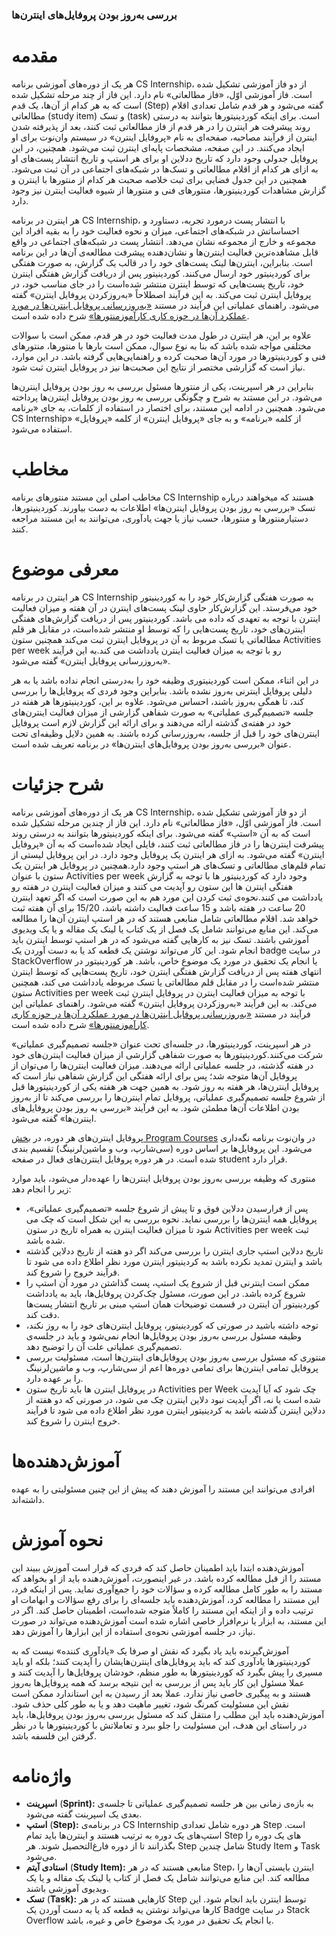 ### بررسی به‌روز بودن پروفایل‌های‌ اینترن‌ها


# مقدمه

هر یک از دوره‌های آموزشی برنامه CS Internship، از دو فاز آموزشی تشکیل شده است. فاز آموزشی اوّل، «فاز مطالعاتی» نام دارد. این فاز از چند مرحله تشکیل شده است که به هر کدام از آن‌ها، یک قدم (Step) گفته می‌شود و هر قدم شامل تعدادی اقلام مطالعاتی (study item) و تسک (task) است. برای اینکه کوردینیتورها بتوانند به درستی روند پیشرفت هر اینترن را در هر قدم از فاز مطالعاتی ثبت کنند، بعد از پذیرفته شدن اینترن از فرآیند مصاحبه، صفحه‌ای به نام «پروفایل اینترن» در سیستم وان‌نوت برای او ایجاد می‌کنند. در این صفحه، مشخصات پایه‌ای اینترن ثبت می‌شود. همچنین، در این پروفایل جدولی وجود دارد که تاریخ ددلاین او برای هر استپ و تاریخ انتشار پست‌های او به ازای هر کدام از اقلام مطالعاتی و تسک‌ها در شبکه‌های اجتماعی در آن ثبت می‌شود. همچنین در این جدول فضایی برای ثبت خلاصه صحبت هر کدام از منتورها با اینترن و گزارش مشاهدات کوردینیتورها، منتورهای فنی و منتورها از شیوه فعالیت اینترن نیز وجود دارد.

هر اینترن در برنامه CS Internship، با انتشار پست درمورد تجربه، دستاورد و احساساتش در شبکه‌های اجتماعی، میزان و نحوه فعالیت خود را به بقیه افراد این مجموعه و خارج از مجموعه نشان می‌دهد. انتشار پست در شبکه‌های اجتماعی در واقع قابل مشاهده‌ترین فعالیت اینترن‌ها و نشان‌دهنده پیشرفت مطالعه‌ی آن‌ها در این برنامه است. بنابراین، اینترن‌ها لینک پست‌های خود را در قالب یک گزارش، به صورت هفتگی برای کوردینیتور خود ارسال می‌کنند. کوردینیتور پس از دریافت گزارش هفتگی اینترن خود، تاریخ پست‌هایی که توسط اینترن منتشر شده‌است را در جای مناسب خود، در پروفایل اینترن ثبت می‌کند. به این فرآیند اصطلاحاً «به‌روزکردن پروفایل اینترن» گفته می‌شود. راهنمای عملیاتی این فرآیند در مستند [«به‌روزرسانی پروفایل اینترن‌ها در مورد عملکرد آن‌ها در حوزه کاری کارآموزمنتورها»](https://github.com/cs-internship/cs-internship-spec/blob/official/documentation/processes/documents/CSI%20-%20Process%20-%20Guide%20and%20Supervise%20Interns%20in%20Internship%20Process%20--farsi-ir.md) شرح داده شده است.

علاوه بر این، هر اینترن در طول مدت فعالیت خود در هر قدم، ممکن است با سوالات مختلفی مواجه شده باشد که بنا به نوع سوال، ممکن است بارها با منتورها، منتورهای فنی و کوردینیتورها در مورد آن‌ها صحبت کرده و راهنمایی‌هایی گرفته باشد. در این موارد، نیاز است که گزارشی مختصر از نتایج این صحبت‌ها نیز در پروفایل اینترن ثبت شود.

بنابراین در هر اسپرینت، یکی از منتورها مسئول بررسی به روز بودن پروفایل اینترن‌ها می‌شود. در این مستند به شرح و چگونگی بررسی به روز بودن پروفایل اینترن‌ها پرداخته می‌شود. همچنین در ادامه این مستند، برای اختصار در استفاده از کلمات، به جای «برنامه CS Internship» از کلمه «برنامه» و به جای «پروفایل اینترن» از کلمه «پروفایل» استفاده می‌شود.

# مخاطب

مخاطب اصلی این مستند منتورهای برنامه CS Internship هستند که میخواهند درباره تسک «بررسی به روز بودن پروفایل اینترن‌ها» اطلاعات به دست بیاورند. کوردینیتورها، دستیارمنتورها و منتورها، حسب نیاز یا جهت یادآوری، می‌توانند به این مستند مراجعه کنند.


# معرفی موضوع

هر اینترن در برنامه CS Internship به صورت هفتگی گزارش‌کار خود را به کوردینیتور خود می‌فرستد. این گزارش‌کار حاوی لینک پست‌های اینترن در آن هفته و میزان فعالیت اینترن با توجه به تعهدی که داده می باشد. کوردینیتور پس از دریافت گزارش‌های هفتگی اینترن‌های خود، تاریخ پست‌هایی را که توسط او منتشر شده‌است، در مقابل هر قلم مطالعاتی یا تسک مربوط به آن در پروفایل اینترن ثبت می‌کند همچنین ستون Activities per week رو با توجه به میزان فعالیت اینترن یادداشت می کند.به این فرآیند «به‌روزرسانی پروفایل اینترن» گفته می‌شود.

در این اثناء، ممکن است کوردینیتوری وظیفه خود را به‌درستی انجام نداده باشد یا به هر دلیلی پروفایل اینترنی به‌روز نشده باشد. بنابراین وجود فردی که پروفایل‌ها را بررسی کند، تا همگی به‌روز باشند، احساس می‌شود. علاوه بر این، کوردینیتورها هر هفته در جلسه «تصمیم‌گیری عملیاتی» به صورت شفاهی گزارشی از میزان فعالیت اینترن‌های خود در هفته‌ی گذشته ارائه می‌دهند و برای ارائه این گزارش لازم است پروفایل اینترن‌های خود را قبل از جلسه، به‌روزرسانی کرده باشند. به همین دلایل وظیفه‌ای تحت عنوان «بررسی به‌روز بودن پروفایل‌های اینترن‌ها» در برنامه تعریف شده است.

# شرح جزئیات

هر یک از دوره‌های آموزشی برنامه CS Internship، از دو فاز آموزشی تشکیل شده است. فاز آموزشی اوّل، «فاز مطالعاتی» نام دارد. این فاز از چندین مرحله تشکیل شده است که به آن «استپ» گفته می‌شود. برای اینکه کوردینیتورها بتوانند به درستی روند پیشرفت اینترن‌ها را در فاز مطالعاتی ثبت کنند، فایلی ایجاد شده‌است که به آن «پروفایل اینترن» گفته می‌شود. به ازای هر اینترن یک پروفایل وجود دارد. در این پروفایل لیستی از تمام قلم‌های مطالعاتی و تسک‌های هر استپ وجود دارد.همچنین در پروفایل هر اینترن یک ستون با عنوان Activities per week وجود دارد که  کوردینیتور ها با توجه به گزارش  هفتگی اینترن ها این ستون رو  آپدیت می کنند و میزان فعالیت اینترن در هفته رو یادداشت می کنند.نحوه‌ی ثبت کردن این مورد هم به این صورت است که اگر تعهد اینترن 20 ساعت در هفته باشد و 15 ساعت فعالیت داشته باشد، 15/20 برای آن هفته ثبت خواهد شد. اقلام مطالعاتی شامل منابعی هستند که در هر استپ اینترن آن‌ها را مطالعه می‌کند. این منابع می‌توانند شامل یک فصل از یک کتاب یا لینک یک مقاله و یا یک ویدیوی آموزشی باشند. تسک نیز به کارهایی گفته می‌شود که در هر استپ توسط اینترن باید انجام شود. این کار می‌تواند نوشتن یک قطعه‌ کد یا به دست آوردن یک badge در سایت StackOverflow یا انجام یک تحقیق در مورد یک موضوع خاص، باشد. هر کوردینیتور در انتهای هفته پس از دریافت گزارش هفتگی اینترن خود، تاریخ پست‌هایی که توسط اینترن منتشر شده‌است را در مقابل قلم مطالعاتی یا تسک مربوطه یادداشت می کند، همچنین ستون Activities per week با توجه به میزان فعالیت اینترن در پروفایل اینترن ثبت می‌کند. به این فرآیند «به‌روزکردن پروفایل اینترن» گفته می‌شود. راهنمای عملیاتی این فرآیند در مستند [«به‌روزرسانی پروفایل اینترن‌ها در مورد عملکرد آن‌ها در حوزه کاری کارآموزمنتورها»](https://github.com/cs-internship/cs-internship-spec/blob/official/documentation/processes/documents/CSI%20-%20Process%20-%20Guide%20and%20Supervise%20Interns%20in%20Internship%20Process%20--farsi-ir.md) شرح داده شده است.

در هر اسپرینت، کوردینیتورها، در جلسه‌ای تحت عنوان «جلسه تصمیم‌گیری عملیاتی» شرکت می‌کنند.کوردینیتورها به صورت شفاهی گزارشی از میزان فعالیت اینترن‌های خود در هفته گذشته، در جلسه عملیاتی ارائه می‌دهند. میزان فعالیت اینترن‌ها را می‌توان از پروفایل آن‌ها متوجه شد؛ پس برای ارائه هفتگی این گزارش شفاهی نیاز است که پروفایل اینترن‌ها، هر هفته به روز شود. به همین جهت هر هفته یکی از کوردینیتورها قبل از شروع جلسه تصمیم‌گیری عملیاتی، پروفایل تمام اینترن‌ها را بررسی می‌کند تا از به‌روز بودن اطلاعات آن‌ها مطمئن شود. به این فرآیند «بررسی به روز بودن پروفایل‌های اینترن‌ها» گفته می‌شود.

پروفایل اینترن‌های هر دوره، در [بخش Program Courses](‌%20‌%20https:/onedrive.live.com/view.aspx?resid=A9B215A332F3E600%21392628&id=documents&wd=target%28Program%20Courses%29) در وان‌نوت برنامه نگه‌داری می‌شود. این پروفایل‌ها بر اساس دوره (سی‌شارپ، وب و ماشین‌لرنینگ) تقسیم بندی شده است. در هر دوره پروفایل اینترن‌های فعال در صفحه student قرار دارد.


منتوری که وظیفه بررسی به‌روز بودن پروفایل اینترن‌ها را عهده‌دار می‌شود، باید موارد زیر را انجام دهد:

- پس از فرارسیدن ددلاین فوق و تا پیش از شروع جلسه «تصمیم‌گیری عملیاتی»، پروفایل همه اینترن‌ها را بررسی نماید. نحوه بررسی به این شکل است که چک می شود تا میزان فعالیت اینترن به همراه تاریخ در ستون Activities per week ثبت شده باشد.
- تاریخ ددلاین استپ جاری اینترن را بررسی می‌کند اگر دو هفته از تاریخ ددلاین گذشته باشد و اینترن تمدید نکرده باشد به کردینیتور اینترن مورد نظر اطلاع داده می شود تا فرآیند خروج را شروع کند.
- ممکن است اینترنی قبل از شروع یک استپ، پست گذاشتن در مورد آن استپ را شروع کرده باشد. در این صورت، مسئول چک‌کردن پروفایل‌ها، باید به یادداشت کوردینیتور آن اینترن در قسمت توضیحات همان استپ مبنی بر تاریخ انتشار پست‌ها دقت کند.
- توجه داشته باشید در صورتی که کوردینیتور، پروفایل اینترن‌های خود را به روز نکند، وظیفه مسئول بررسی به‌روز بودن پروفایل‌ها انجام نمی‌شود و باید در جلسه‌ی تصمیم‌گیری عملیاتی علت آن را توضیح دهد.
- منتوری که مسئول بررسی به‌روز بودن پروفایل‌های اینترن‌ها است، مسئولیت بررسی پروفایل تمامی اینترن‌ها برای تمامی دوره‌ها اعم از سی‌شارپ، وب و ماشین‌لرنینگ را بر عهده دارد.
- در پروفایل  اینترن ها باید تاریخ ستون Activities per Week چک شود که آیا آپدیت شده است یا نه، اگر آپدیت نبود دلاین اینترن چک می شود، در صورتی که دو هفته از ددلاین اینترن گذشته باشد به کردینیتور اینترن مورد نظر اطلاع داده می شود تا فرآیند خروج اینترن را شروع کند.

# آموزش‌دهنده‌ها

افرادی می‌توانند این مستند را آموزش دهند که پیش از این چنین مسئولیتی را به عهده داشته‌اند.

# نحوه‌ آموزش

آموزش‌دهنده ابتدا باید اطمینان حاصل کند که فردی که قرار است آموزش ببیند این مستند را از قبل مطالعه کرده باشد. در غیر اینصورت، آموزش‌دهنده باید از او بخواهد که مستند را به طور کامل مطالعه کرده و سؤالات خود را جمع‌آوری نماید. پس از اینکه فرد، این مستند را مطالعه کرد، آموزش‌دهنده باید جلسه‌ای را برای رفع سؤالات و ابهامات او ترتیب داده و از اینکه این مستند را کاملاً متوجه شده‌است، اطمینان حاصل کند. اگر در این مستند، به ابزار یا نرم‌افزار خاصی اشاره شده است آموزش‌دهنده می‌تواند در صورت نیاز، در جلسه آموزشی نحوه‌ی استفاده از این ابزارها را آموزش دهد.

آموزش‌گیرنده باید یاد بگیرد که نقش او صرفا یک «یادآوری کننده» نیست که به کوردینیتورها یادآوری کند که باید پروفایل‌های اینترن‌هایشان را آپدیت کنند؛ بلکه او باید مسیری را پیش بگیرد که کوردینیتورها به طور منظم، خودشان پروفایل‌ها را آپدیت کنند و عملا مسئول این کار باید پس از بررسی به این نتیجه برسد که همه پروفایل‌ها به‌روز هستند و به پیگیری خاصی نیاز ندارد. عملا بعد از رسیدن به این استاندارد ممکن است نقش این مسئولیت کمرنگ شود، تغییر ماهیت دهد و یا به طور کلی حذف ‌شود. آموزش‌دهنده باید این مطلب را منتقل کند که مسئول بررسی به‌روز بودن پروفایل‌ها، باید در راستای این هدف، این مسئولیت را جلو ببرد و تعاملاتش با کوردینیتورها با در نظر گرفتن این فلسفه باشد.

# واژه‌نامه

- **اسپرینت** (**Sprint):** به بازه‌ی زمانی بین هر جلسه‌ تصمیم‌گیری عملیاتی تا جلسه‌ی بعدی یک اسپرینت گفته می‌شود.
- **استپ** (**Step):** در برنامه‌ی CS Internship هر دوره شامل تعدادی Step است. استپ‌های یک دوره به ترتیب هستند و اینترن‌ها باید تمام Step های یک دوره را بگذرانند تا از دوره فارغ‌التحصیل شوند. هر Step شامل چندین Study Item و Task می‌شود.
- **استادی آیتم** (**Study Item):** منابعی هستند که در هر Step، اینترن بایستی آن‌ها را مطالعه کند. این منابع می‌توانند شامل یک فصل از کتاب یا لینک یک مقاله و یا یک ویدیوی آموزشی باشند.
- **تسک** (**Task):** کارهایی هستند که در هر Step توسط اینترن باید انجام شود. این کارها می‌تواند نوشتن یه قطعه کد یا به دست آوردن یک Badge در سایت Stack Overflow یا انجام یک تحقیق در مورد یک موضوع خاص و غیره، باشد.

